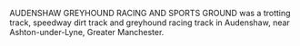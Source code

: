 AUDENSHAW GREYHOUND RACING AND SPORTS GROUND was a trotting track, speedway dirt track and greyhound racing track in Audenshaw, near Ashton-under-Lyne, Greater Manchester.
